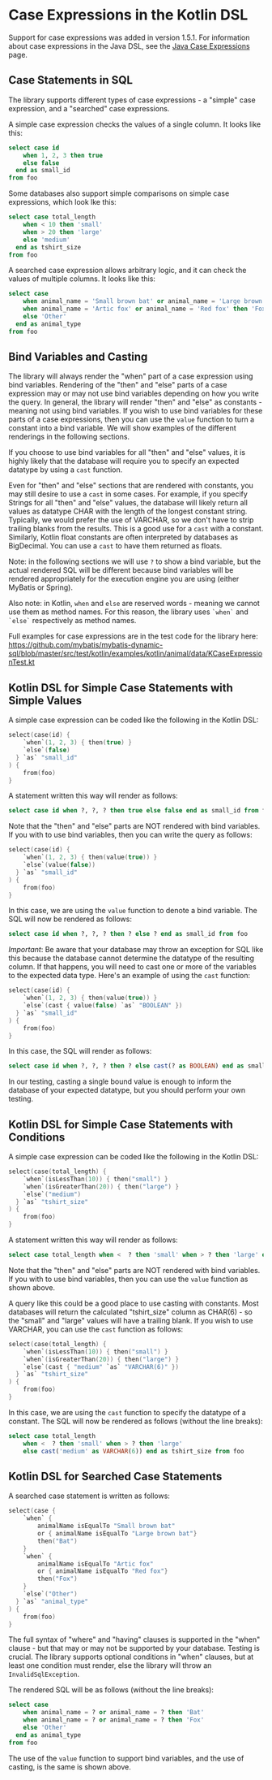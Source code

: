 # Case Expressions in the Kotlin DSL

Support for case expressions was added in version 1.5.1. For information about case expressions in the Java DSL, see
the [Java Case Expressions](caseExpressions.md) page.

## Case Statements in SQL
The library supports different types of case expressions - a "simple" case expression, and a "searched" case
expressions.

A simple case expression checks the values of a single column. It looks like this:

```sql
select case id
    when 1, 2, 3 then true
    else false
  end as small_id
from foo
```

Some databases also support simple comparisons on simple case expressions, which look lke this:

```sql
select case total_length
    when < 10 then 'small'
    when > 20 then 'large'
    else 'medium'
  end as tshirt_size
from foo
```

A searched case expression allows arbitrary logic, and it can check the values of multiple columns. It looks like this:

```sql
select case
    when animal_name = 'Small brown bat' or animal_name = 'Large brown bat' then 'Bat'
    when animal_name = 'Artic fox' or animal_name = 'Red fox' then 'Fox'
    else 'Other'
  end as animal_type
from foo
```

## Bind Variables and Casting

The library will always render the "when" part of a case expression using bind variables. Rendering of the "then" and
"else" parts of a case expression may or may not use bind variables depending on how you write the query. In general,
the library will render "then" and "else" as constants - meaning not using bind variables. If you wish to use bind
variables for these parts of a case expressions, then you can use the `value` function to turn a constant into a
bind variable. We will show examples of the different renderings in the following sections.

If you choose to use bind variables for all "then" and "else" values, it is highly likely that the database will
require you to specify an expected datatype by using a `cast` function.

Even for "then" and "else" sections that are rendered with constants, you may still desire to use a `cast` in some
cases. For example, if you specify Strings for all "then" and "else" values, the database will likely return all
values as datatype CHAR with the length of the longest constant string. Typically, we would prefer the use of VARCHAR,
so we don't have to strip trailing blanks from the results. This is a good use for a `cast` with a constant.
Similarly, Kotlin float constants are often interpreted by databases as BigDecimal. You can use a `cast` to have them
returned as floats.

Note: in the following sections we will use `?` to show a bind variable, but the actual rendered SQL will be different
because bind variables will be rendered appropriately for the execution engine you are using (either MyBatis or Spring).

Also note: in Kotlin, `when` and `else` are reserved words - meaning we cannot use them as method names. For this
reason, the library uses `` `when` `` and `` `else` `` respectively as method names.

Full examples for case expressions are in the test code for the library here:
https://github.com/mybatis/mybatis-dynamic-sql/blob/master/src/test/kotlin/examples/kotlin/animal/data/KCaseExpressionTest.kt

## Kotlin DSL for Simple Case Statements with Simple Values

A simple case expression can be coded like the following in the Kotlin DSL:

```kotlin
select(case(id) {
    `when`(1, 2, 3) { then(true) }
    `else`(false)
  } `as` "small_id"
) {
    from(foo)
}
```

A statement written this way will render as follows:

```sql
select case id when ?, ?, ? then true else false end as small_id from foo
```

Note that the "then" and "else" parts are NOT rendered with bind variables. If you with to use bind variables, then
you can write the query as follows:

```kotlin
select(case(id) {
    `when`(1, 2, 3) { then(value(true)) }
    `else`(value(false))
  } `as` "small_id"
) {
    from(foo)
}
```

In this case, we are using the `value` function to denote a bind variable. The SQL will now be rendered as follows:

```sql
select case id when ?, ?, ? then ? else ? end as small_id from foo
```

*Important*: Be aware that your database may throw an exception for SQL like this because the database cannot determine
the datatype of the resulting column. If that happens, you will need to cast one or more of the variables to the
expected data type. Here's an example of using the `cast` function:

```kotlin
select(case(id) {
    `when`(1, 2, 3) { then(value(true)) }
    `else`(cast { value(false) `as` "BOOLEAN" })
  } `as` "small_id"
) {
    from(foo)
}
```

In this case, the SQL will render as follows:

```sql
select case id when ?, ?, ? then ? else cast(? as BOOLEAN) end as small_id from foo
```

In our testing, casting a single bound value is enough to inform the database of your expected datatype, but
you should perform your own testing.

## Kotlin DSL for Simple Case Statements with Conditions

A simple case expression can be coded like the following in the Kotlin DSL:

```kotlin
select(case(total_length) {
    `when`(isLessThan(10)) { then("small") }
    `when`(isGreaterThan(20)) { then("large") }
    `else`("medium")
  } `as` "tshirt_size"
) {
    from(foo)
}
```

A statement written this way will render as follows:

```sql
select case total_length when <  ? then 'small' when > ? then 'large' else 'medium' end as tshirt_size from foo
```

Note that the "then" and "else" parts are NOT rendered with bind variables. If you with to use bind variables, then
you can use the `value` function as shown above.

A query like this could be a good place to use casting with constants. Most databases will return the calculated
"tshirt_size" column as CHAR(6) - so the "small" and "large" values will have a trailing blank. If you wish to use
VARCHAR, you can use the `cast` function as follows:

```kotlin
select(case(total_length) {
    `when`(isLessThan(10)) { then("small") }
    `when`(isGreaterThan(20)) { then("large") }
    `else`(cast { "medium" `as` "VARCHAR(6)" })
  } `as` "tshirt_size"
) {
    from(foo)
}
```

In this case, we are using the `cast` function to specify the datatype of a constant. The SQL will now be rendered as
follows (without the line breaks):

```sql
select case total_length
    when <  ? then 'small' when > ? then 'large'
    else cast('medium' as VARCHAR(6)) end as tshirt_size from foo
```

## Kotlin DSL for Searched Case Statements

A searched case statement is written as follows:

```kotlin
select(case {
    `when` {
        animalName isEqualTo "Small brown bat"
        or { animalName isEqualTo "Large brown bat"}
        then("Bat")
    }
    `when` {
        animalName isEqualTo "Artic fox"
        or { animalName isEqualTo "Red fox"}
        then("Fox")
    }
    `else`("Other")
  } `as` "animal_type"
) {
    from(foo)
}
```

The full syntax of "where" and "having" clauses is supported in the "when" clause - but that may or may not be supported
by your database. Testing is crucial. The library supports optional conditions in "when" clauses, but at least one
condition must render, else the library will throw an `InvalidSqlException`.

The rendered SQL will be as follows (without the line breaks):
```sql
select case
    when animal_name = ? or animal_name = ? then 'Bat'
    when animal_name = ? or animal_name = ? then 'Fox'
    else 'Other'
  end as animal_type
from foo
```

The use of the `value` function to support bind variables, and the use of casting, is the same is shown above.
